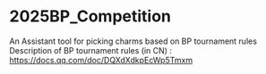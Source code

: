 # 2025BP_Competition
An Assistant tool for picking charms based on BP tournament rules
Description of BP tournament rules (in CN) : https://docs.qq.com/doc/DQXdXdkpEcWp5Tmxm
